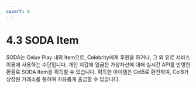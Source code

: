```yaml
---
coverY: 0
---
```


# 4.3 SODA Item

SODA는 Celuv Play 내의 Item으로, Celebrity에게 후원을 하거나, 그 외 유료 서비스 이용에 사용하는 수단입니다. 개인 지갑에 입금한 가상자산에 대해 실시간 API를 반영한 환율로 SODA Item을 획득할 수 있습니다. 획득한 아이템은 CelB로 환전하여, CelB가 상장된 거래소를 통하여 자유롭게 출금할 수 있습니다.
